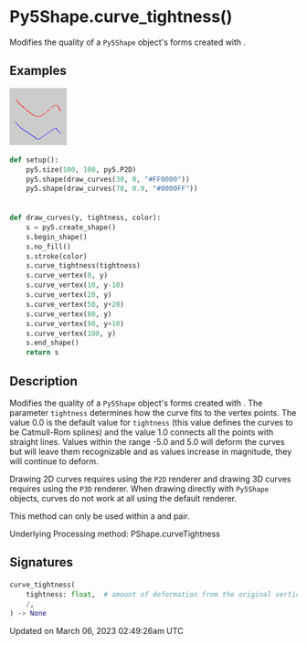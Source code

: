 # Py5Shape.curve_tightness()

Modifies the quality of a `Py5Shape` object's forms created with [](py5shape_curve_vertex).

## Examples

<div class="example-table">

<div class="example-row"><div class="example-cell-image">

![example picture for curve_tightness()](/images/reference/Py5Shape_curve_tightness_0.png)

</div><div class="example-cell-code">

```python
def setup():
    py5.size(100, 100, py5.P2D)
    py5.shape(draw_curves(30, 0, "#FF0000"))
    py5.shape(draw_curves(70, 0.9, "#0000FF"))


def draw_curves(y, tightness, color):
    s = py5.create_shape()
    s.begin_shape()
    s.no_fill()
    s.stroke(color)
    s.curve_tightness(tightness)
    s.curve_vertex(0, y)
    s.curve_vertex(10, y-10)
    s.curve_vertex(20, y)
    s.curve_vertex(50, y+20)
    s.curve_vertex(80, y)
    s.curve_vertex(90, y+10)
    s.curve_vertex(100, y)
    s.end_shape()
    return s
```

</div></div>

</div>

## Description

Modifies the quality of a `Py5Shape` object's forms created with [](py5shape_curve_vertex). The parameter `tightness` determines how the curve fits to the vertex points. The value 0.0 is the default value for `tightness` (this value defines the curves to be Catmull-Rom splines) and the value 1.0 connects all the points with straight lines. Values within the range -5.0 and 5.0 will deform the curves but will leave them recognizable and as values increase in magnitude, they will continue to deform.

Drawing 2D curves requires using the `P2D` renderer and drawing 3D curves requires using the `P3D` renderer. When drawing directly with `Py5Shape` objects, curves do not work at all using the default renderer.

This method can only be used within a [](py5shape_begin_shape) and [](py5shape_end_shape) pair.

Underlying Processing method: PShape.curveTightness

## Signatures

```python
curve_tightness(
    tightness: float,  # amount of deformation from the original vertices
    /,
) -> None
```

Updated on March 06, 2023 02:49:26am UTC
